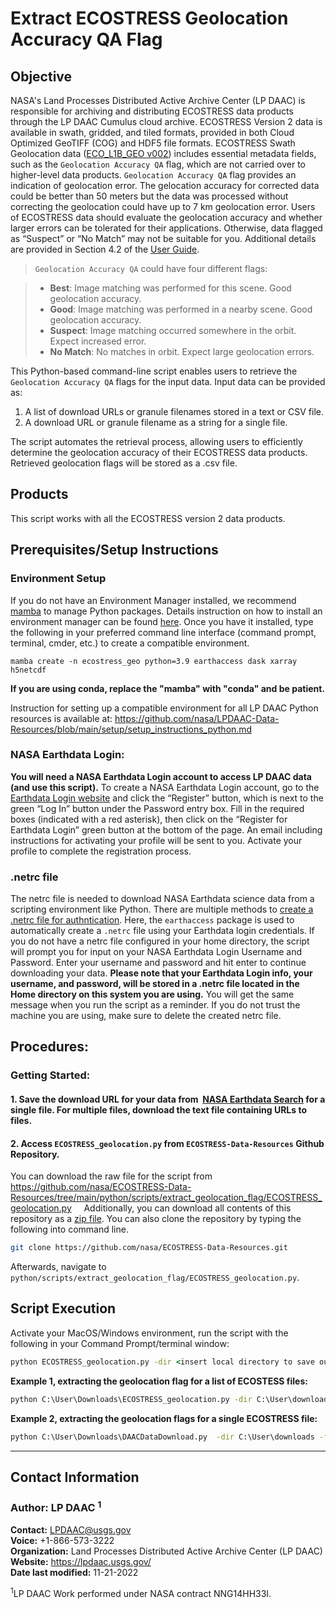 
# Extract ECOSTRESS Geolocation Accuracy QA Flag

## Objective

NASA's Land Processes Distributed Active Archive Center (LP DAAC) is responsible for archiving and distributing ECOSTRESS data products through the LP DAAC Cumulus cloud archive. ECOSTRESS Version 2 data is available in swath, gridded, and tiled formats, provided in both Cloud Optimized GeoTIFF (COG) and HDF5 file formats. ECOSTRESS Swath Geolocation data ([ECO_L1B_GEO v002](https://doi.org/10.5067/ECOSTRESS/ECO_L1B_GEO.002)) includes essential metadata fields, such as the `Geolocation Accuracy QA` flag, which are not carried over to higher-level data products. `Geolocation Accuracy QA` flag provides an indication of geolocation error. The gelocation accuracy for corrected data could be better than 50 meters but the data was processed without correcting the geolocation could have up to 7 km geolocation error. Users of ECOSTRESS data should evaluate the geolocation accuracy and whether larger errors can be tolerated for their applications. Otherwise, data flagged as “Suspect” or “No Match” may not be suitable for you. Additional details are provided in Section 4.2 of the [User Guide](https://lpdaac.usgs.gov/documents/1491/ECO1B_User_Guide_V2.pdf). 

> `Geolocation Accuracy QA` could have four different flags: 

>- **Best**: Image matching was performed for this scene. Good geolocation accuracy.
>- **Good**: Image matching was performed in a nearby scene. Good geolocation accuracy.
>- **Suspect**: Image matching occurred somewhere in the orbit. Expect increased error.
>- **No Match**: No matches in orbit. Expect large geolocation errors.

This Python-based command-line script enables users to retrieve the `Geolocation Accuracy QA` flags for the input data. Input data can be provided as:  
1. A list of download URLs or granule filenames stored in a text or CSV file.
2. A download URL or granule filename as a string for a single file.

The script automates the retrieval process, allowing users to efficiently determine the geolocation accuracy of their ECOSTRESS data products. Retrieved geolocation flags will be stored as a .csv file. 

## Products  

This script works with all the ECOSTRESS version 2 data products.  

## Prerequisites/Setup Instructions  

### Environment Setup 

If you do not have an Environment Manager installed, we recommend [mamba](https://mamba.readthedocs.io/en/latest/) to manage Python packages. Details instruction on how to install an environment manager can be found [here](https://github.com/nasa/LPDAAC-Data-Resources/blob/main/setup/setup_instructions_python.md). Once you have it installed, type the following in your preferred command line interface (command prompt, terminal, cmder, etc.) to create a compatible environment.

```
mamba create -n ecostress_geo python=3.9 earthaccess dask xarray h5netcdf 
```
**If you are using conda, replace the "mamba" with "conda" and be patient.**

Instruction for setting up a compatible environment for all LP DAAC Python resources is available at: <https://github.com/nasa/LPDAAC-Data-Resources/blob/main/setup/setup_instructions_python.md>

### NASA Earthdata Login:

**You will need a NASA Earthdata Login account to access LP DAAC data (and use this script).** To create a NASA Earthdata Login account, go to the [Earthdata Login website](https://urs.earthdata.nasa.gov) and click the “Register” button, which is next to the green “Log In” button under the Password entry box. Fill in the required boxes (indicated with a red asterisk), then click on the “Register for Earthdata Login” green button at the bottom of the page. An email including instructions for activating your profile will be sent to you. Activate your profile to complete the registration process.

### **.netrc file**

The netrc file is needed to download NASA Earthdata science data from a scripting environment like Python. There are multiple methods to [create a .netrc file for authntication](https://github.com/nasa/LPDAAC-Data-Resources/tree/main/guides/create_netrc_file.md). Here, the `earthaccess` package is used to automatically create a `.netrc` file using your Earthdata login credentials. If you do not have a netrc file configured in your home directory, the script will prompt you for input on your NASA Earthdata Login Username and Password. Enter your username and password and hit enter to continue downloading your data. **Please note that your Earthdata Login info, your username, and password, will be stored in a .netrc file located in the Home directory on this system you are using.** You will get the same message when you run the script as a reminder. If you do not trust the machine you are using, make sure to delete the created netrc file.   

## Procedures:

### Getting Started:

#### 1. Save the download URL for your data from  [NASA Earthdata Search](https://search.earthdata.nasa.gov/) for a single file. For multiple files, download the text file containing URLs to files.   

#### 2. Access `ECOSTRESS_geolocation.py` from `ECOSTRESS-Data-Resources` Github Repository.   

You can download the raw file for the script from <https://github.com/nasa/ECOSTRESS-Data-Resources/tree/main/python/scripts/extract_geolocation_flag/ECOSTRESS_geolocation.py> 
   
Additionally, you can download all contents of this repository as a [zip file](https://github.com/nasa/ECOSTRESS-Data-Resources/archive/refs/heads/main.zip). You can also clone the repository by typing the following into command line.

```bash
git clone https://github.com/nasa/ECOSTRESS-Data-Resources.git
```

Afterwards, navigate to `python/scripts/extract_geolocation_flag/ECOSTRESS_geolocation.py`.  

## Script Execution

Activate your MacOS/Windows environment, run the script with the following in your Command Prompt/terminal window:

```cmd
python ECOSTRESS_geolocation.py -dir <insert local directory to save output file to> -f <insert a single granule URL, or the location of a csv or text file containing granule URLs>
```

**Example 1, extracting the geolocation flag for a list of ECOSTESS files:**

```cmd
python C:\User\Downloads\ECOSTRESS_geolocation.py -dir C:\User\downloads -f C:\User\downloads\ECOSTRESS-granule-list.txt
```

**Example 2, extracting the geolocation flags for a single ECOSTRESS file:**

```cmd
python C:\User\Downloads\DAACDataDownload.py  -dir C:\User\downloads -f https://data.lpdaac.earthdatacloud.nasa.gov/lp-prod-protected/ECO_L4T_ESI.002/ECOv002_L4T_ESI_36662_013_07LFK_20241223T220254_0713_01/ECOv002_L4T_ESI_36662_013_07LFK_20241223T220254_0713_01_water.tif
```


---
## Contact Information
### Author: LP DAAC <sup>1</sup>  

**Contact:** LPDAAC@usgs.gov  
**Voice:** +1-866-573-3222  
**Organization:** Land Processes Distributed Active Archive Center (LP DAAC)  
**Website:** <https://lpdaac.usgs.gov/>  
**Date last modified:** 11-21-2022  

<sup>1</sup>LP DAAC Work performed under NASA contract NNG14HH33I.
